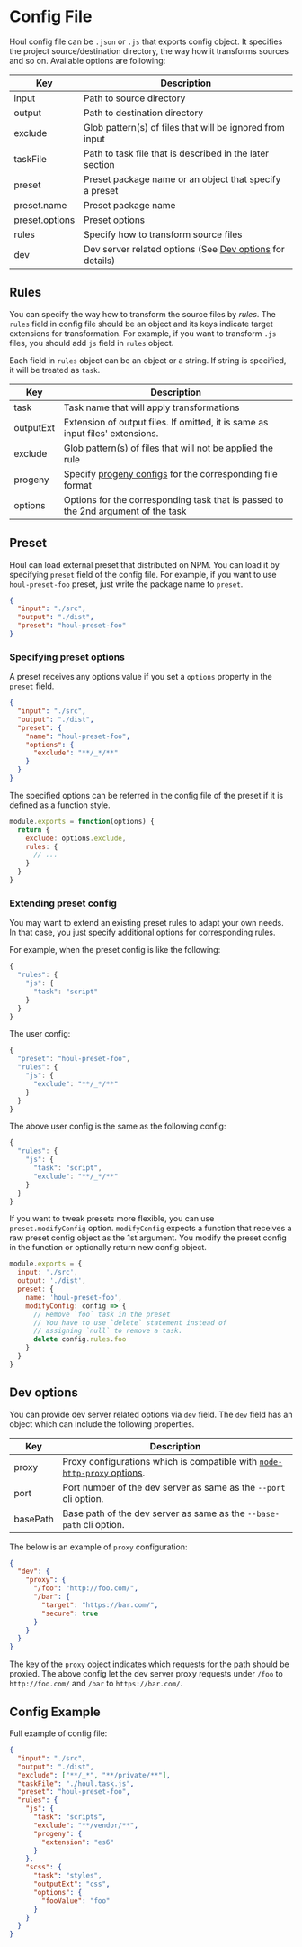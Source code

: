 # Config File

Houl config file can be `.json` or `.js` that exports config object. It specifies the project source/destination directory, the way how it transforms sources and so on. Available options are following:

Key            | Description
-------------- | --------------------------------------------------------
input          | Path to source directory
output         | Path to destination directory
exclude        | Glob pattern(s) of files that will be ignored from input
taskFile       | Path to task file that is described in the later section
preset         | Preset package name or an object that specify a preset
preset.name    | Preset package name
preset.options | Preset options
rules          | Specify how to transform source files
dev            | Dev server related options (See [Dev options](#dev-options) for details)

## Rules

You can specify the way how to transform the source files by _rules_. The `rules` field in config file should be an object and its keys indicate target extensions for transformation. For example, if you want to transform `.js` files, you should add `js` field in `rules` object.

Each field in `rules` object can be an object or a string. If string is specified, it will be treated as `task`.

Key       | Description
--------- | -----------------------------------------------------------------------------------------------------------
task      | Task name that will apply transformations
outputExt | Extension of output files. If omitted, it is same as input files' extensions.
exclude   | Glob pattern(s) of files that will not be applied the rule
progeny   | Specify [progeny configs](https://github.com/es128/progeny#configuration) for the corresponding file format
options   | Options for the corresponding task that is passed to the 2nd argument of the task

## Preset

Houl can load external preset that distributed on NPM. You can load it by specifying `preset` field of the config file. For example, if you want to use `houl-preset-foo` preset, just write the package name to `preset`.

```json
{
  "input": "./src",
  "output": "./dist",
  "preset": "houl-preset-foo"
}
```

### Specifying preset options

A preset receives any options value if you set a `options` property in the `preset` field.

```json
{
  "input": "./src",
  "output": "./dist",
  "preset": {
    "name": "houl-preset-foo",
    "options": {
      "exclude": "**/_*/**"
    }
  }
}
```

The specified options can be referred in the config file of the preset if it is defined as a function style.

```js
module.exports = function(options) {
  return {
    exclude: options.exclude,
    rules: {
      // ...
    }
  }
}
```

### Extending preset config

You may want to extend an existing preset rules to adapt your own needs. In that case, you just specify additional options for corresponding rules.

For example, when the preset config is like the following:

```js
{
  "rules": {
    "js": {
      "task": "script"
    }
  }
}
```

The user config:

```js
{
  "preset": "houl-preset-foo",
  "rules": {
    "js": {
      "exclude": "**/_*/**"
    }
  }
}
```

The above user config is the same as the following config:

```js
{
  "rules": {
    "js": {
      "task": "script",
      "exclude": "**/_*/**"
    }
  }
}
```

If you want to tweak presets more flexible, you can use `preset.modifyConfig` option. `modifyConfig` expects a function that receives a raw preset config object as the 1st argument. You modify the preset config in the function or optionally return new config object.

```js
module.exports = {
  input: './src',
  output: './dist',
  preset: {
    name: 'houl-preset-foo',
    modifyConfig: config => {
      // Remove `foo` task in the preset
      // You have to use `delete` statement instead of
      // assigning `null` to remove a task.
      delete config.rules.foo
    }
  }
}
```

## Dev options

You can provide dev server related options via `dev` field. The `dev` field has an object which can include the following properties.

Key      | Description
-------- | ---
proxy    | Proxy configurations which is compatible with [`node-http-proxy` options](https://github.com/nodejitsu/node-http-proxy#options).
port     | Port number of the dev server as same as the `--port` cli option.
basePath | Base path of the dev server as same as the `--base-path` cli option.

The below is an example of `proxy` configuration:

```json
{
  "dev": {
    "proxy": {
      "/foo": "http://foo.com/",
      "/bar": {
        "target": "https://bar.com/",
        "secure": true
      }
    }
  }
}
```

The key of the `proxy` object indicates which requests for the path should be proxied. The above config let the dev server proxy requests under `/foo` to `http://foo.com/` and `/bar` to `https://bar.com/`.

## Config Example

Full example of config file:

```json
{
  "input": "./src",
  "output": "./dist",
  "exclude": ["**/_*", "**/private/**"],
  "taskFile": "./houl.task.js",
  "preset": "houl-preset-foo",
  "rules": {
    "js": {
      "task": "scripts",
      "exclude": "**/vendor/**",
      "progeny": {
        "extension": "es6"
      }
    },
    "scss": {
      "task": "styles",
      "outputExt": "css",
      "options": {
        "fooValue": "foo"
      }
    }
  }
}
```
